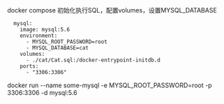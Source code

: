 

docker compose 初始化执行SQL，配置volumes，设置MYSQL_DATABASE

```
  mysql:
    image: mysql:5.6
    environment:
      - MYSQL_ROOT_PASSWORD=root
      - MYSQL_DATABASE=cat
    volumes:
      - ./cat/Cat.sql:/docker-entrypoint-initdb.d
    ports:
      - "3306:3306"
```


docker run --name some-mysql -e MYSQL_ROOT_PASSWORD=root -p 3306:3306 -d mysql:5.6
